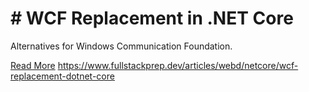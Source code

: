 # # WCF Replacement in .NET Core

Alternatives for Windows Communication Foundation.

[Read More](https://www.fullstackprep.dev/articles/webd/netcore/wcf-replacement-dotnet-core) https://www.fullstackprep.dev/articles/webd/netcore/wcf-replacement-dotnet-core